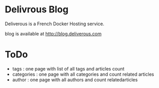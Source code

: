 # Delivrous Blog

Deliverous is a French Docker Hosting service.

blog is available at http://blog.deliverous.com

# ToDo

- tags : one page with list of all tags and articles count
- categories : one page with all categories and count related articles
- author : one page with all authors and count relatedarticles
